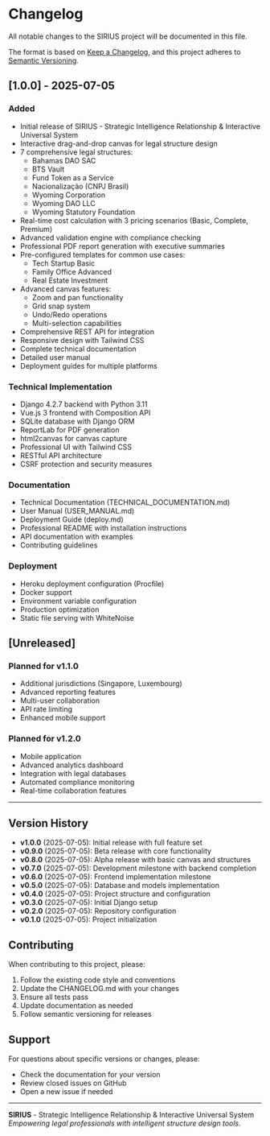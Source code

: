 # Changelog

All notable changes to the SIRIUS project will be documented in this file.

The format is based on [Keep a Changelog](https://keepachangelog.com/en/1.0.0/),
and this project adheres to [Semantic Versioning](https://semver.org/spec/v2.0.0.html).

## [1.0.0] - 2025-07-05

### Added
- Initial release of SIRIUS - Strategic Intelligence Relationship & Interactive Universal System
- Interactive drag-and-drop canvas for legal structure design
- 7 comprehensive legal structures:
  - Bahamas DAO SAC
  - BTS Vault
  - Fund Token as a Service
  - Nacionalização (CNPJ Brasil)
  - Wyoming Corporation
  - Wyoming DAO LLC
  - Wyoming Statutory Foundation
- Real-time cost calculation with 3 pricing scenarios (Basic, Complete, Premium)
- Advanced validation engine with compliance checking
- Professional PDF report generation with executive summaries
- Pre-configured templates for common use cases:
  - Tech Startup Basic
  - Family Office Advanced
  - Real Estate Investment
- Advanced canvas features:
  - Zoom and pan functionality
  - Grid snap system
  - Undo/Redo operations
  - Multi-selection capabilities
- Comprehensive REST API for integration
- Responsive design with Tailwind CSS
- Complete technical documentation
- Detailed user manual
- Deployment guides for multiple platforms

### Technical Implementation
- Django 4.2.7 backend with Python 3.11
- Vue.js 3 frontend with Composition API
- SQLite database with Django ORM
- ReportLab for PDF generation
- html2canvas for canvas capture
- Professional UI with Tailwind CSS
- RESTful API architecture
- CSRF protection and security measures

### Documentation
- Technical Documentation (TECHNICAL_DOCUMENTATION.md)
- User Manual (USER_MANUAL.md)
- Deployment Guide (deploy.md)
- Professional README with installation instructions
- API documentation with examples
- Contributing guidelines

### Deployment
- Heroku deployment configuration (Procfile)
- Docker support
- Environment variable configuration
- Production optimization
- Static file serving with WhiteNoise

## [Unreleased]

### Planned for v1.1.0
- Additional jurisdictions (Singapore, Luxembourg)
- Advanced reporting features
- Multi-user collaboration
- API rate limiting
- Enhanced mobile support

### Planned for v1.2.0
- Mobile application
- Advanced analytics dashboard
- Integration with legal databases
- Automated compliance monitoring
- Real-time collaboration features

---

## Version History

- **v1.0.0** (2025-07-05): Initial release with full feature set
- **v0.9.0** (2025-07-05): Beta release with core functionality
- **v0.8.0** (2025-07-05): Alpha release with basic canvas and structures
- **v0.7.0** (2025-07-05): Development milestone with backend completion
- **v0.6.0** (2025-07-05): Frontend implementation milestone
- **v0.5.0** (2025-07-05): Database and models implementation
- **v0.4.0** (2025-07-05): Project structure and configuration
- **v0.3.0** (2025-07-05): Initial Django setup
- **v0.2.0** (2025-07-05): Repository configuration
- **v0.1.0** (2025-07-05): Project initialization

## Contributing

When contributing to this project, please:

1. Follow the existing code style and conventions
2. Update the CHANGELOG.md with your changes
3. Ensure all tests pass
4. Update documentation as needed
5. Follow semantic versioning for releases

## Support

For questions about specific versions or changes, please:

- Check the documentation for your version
- Review closed issues on GitHub
- Open a new issue if needed

---

**SIRIUS** - Strategic Intelligence Relationship & Interactive Universal System  
*Empowering legal professionals with intelligent structure design tools.*

